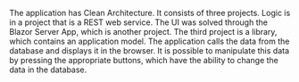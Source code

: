 The application has Clean Architecture. It consists of three projects. Logic is in a project that is a REST web service. The UI was solved through the Blazor Server App, which is another project. The third project is a library, which contains an application model. 
The application calls the data from the database and displays it in the browser. It is possible to manipulate this data by pressing the appropriate buttons, which have the ability to change the data in the database. 
